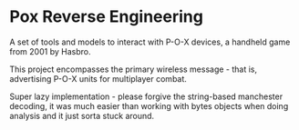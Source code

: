 # Pox Reverse Engineering

A set of tools and models to interact with P-O-X devices, a handheld game from 2001 by Hasbro.

This project encompasses the primary wireless message - that is, advertising P-O-X units for multiplayer combat.

Super lazy implementation - please forgive the string-based manchester decoding, it was much easier than working with bytes objects when doing analysis and it just sorta stuck around.
